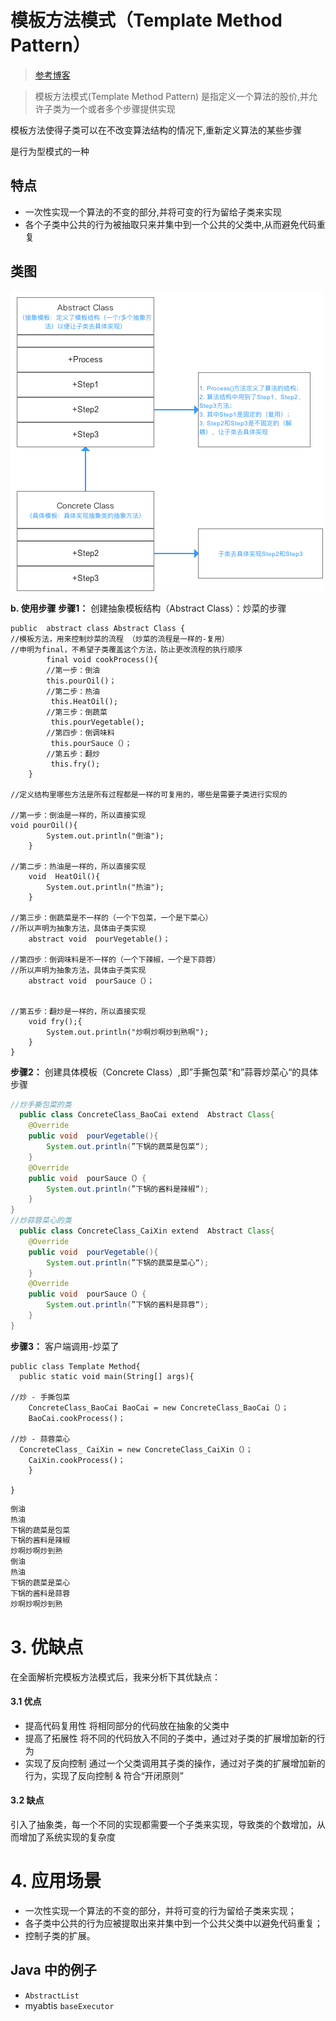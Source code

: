 # 模板方法模式（Template Method Pattern）

> [参考博客](https://blog.csdn.net/carson_ho/article/details/54910518)

> 模板方法模式(Template Method Pattern) 是指定义一个算法的股价,并允许子类为一个或者多个步骤提供实现

模板方法使得子类可以在不改变算法结构的情况下,重新定义算法的某些步骤

是行为型模式的一种

## 特点

- 一次性实现一个算法的不变的部分,并将可变的行为留给子类来实现
- 各个子类中公共的行为被抽取只来并集中到一个公共的父类中,从而避免代码重复

## 类图

![](assets/5bb9880a4b04a.png)


**b. 使用步骤** 
**步骤1：** 创建抽象模板结构（Abstract Class）：炒菜的步骤

```
public  abstract class Abstract Class {  
//模板方法，用来控制炒菜的流程 （炒菜的流程是一样的-复用）
//申明为final，不希望子类覆盖这个方法，防止更改流程的执行顺序 
        final void cookProcess(){  
        //第一步：倒油
        this.pourOil()；
        //第二步：热油
         this.HeatOil();
        //第三步：倒蔬菜
         this.pourVegetable();
        //第四步：倒调味料
         this.pourSauce（）；
        //第五步：翻炒
         this.fry();
    }  

//定义结构里哪些方法是所有过程都是一样的可复用的，哪些是需要子类进行实现的

//第一步：倒油是一样的，所以直接实现
void pourOil(){  
        System.out.println("倒油");  
    }  

//第二步：热油是一样的，所以直接实现
    void  HeatOil(){  
        System.out.println("热油");  
    }  

//第三步：倒蔬菜是不一样的（一个下包菜，一个是下菜心）
//所以声明为抽象方法，具体由子类实现 
    abstract void  pourVegetable()；

//第四步：倒调味料是不一样的（一个下辣椒，一个是下蒜蓉）
//所以声明为抽象方法，具体由子类实现 
    abstract void  pourSauce（）；


//第五步：翻炒是一样的，所以直接实现
    void fry();{  
        System.out.println("炒啊炒啊炒到熟啊");  
    }  
}
```

**步骤2：** 创建具体模板（Concrete Class）,即”手撕包菜“和”蒜蓉炒菜心“的具体步骤

```java
//炒手撕包菜的类
  public class ConcreteClass_BaoCai extend  Abstract Class{
    @Override
    public void  pourVegetable(){  
        System.out.println(”下锅的蔬菜是包菜“);  
    }  
    @Override
    public void  pourSauce（）{  
        System.out.println(”下锅的酱料是辣椒“);  
    }  
}
//炒蒜蓉菜心的类
  public class ConcreteClass_CaiXin extend  Abstract Class{
    @Override
    public void  pourVegetable(){  
        System.out.println(”下锅的蔬菜是菜心“);  
    }  
    @Override
    public void  pourSauce（）{  
        System.out.println(”下锅的酱料是蒜蓉“);  
    }  
}
```

**步骤3：** 客户端调用-炒菜了

```
public class Template Method{
  public static void main(String[] args){

//炒 - 手撕包菜
    ConcreteClass_BaoCai BaoCai = new ConcreteClass_BaoCai（）；
    BaoCai.cookProcess()；

//炒 - 蒜蓉菜心
  ConcreteClass_ CaiXin = new ConcreteClass_CaiXin（）；
    CaiXin.cookProcess()；
    }

}
```

```java
倒油
热油
下锅的蔬菜是包菜
下锅的酱料是辣椒
炒啊炒啊炒到熟
倒油
热油
下锅的蔬菜是菜心
下锅的酱料是蒜蓉
炒啊炒啊炒到熟
```

# 3. 优缺点

在全面解析完模板方法模式后，我来分析下其优缺点：

#### 3.1 优点

- 提高代码复用性 
  将相同部分的代码放在抽象的父类中
- 提高了拓展性 
  将不同的代码放入不同的子类中，通过对子类的扩展增加新的行为
- 实现了反向控制 
  通过一个父类调用其子类的操作，通过对子类的扩展增加新的行为，实现了反向控制 & 符合“开闭原则”

#### 3.2 缺点

引入了抽象类，每一个不同的实现都需要一个子类来实现，导致类的个数增加，从而增加了系统实现的复杂度

# 4. 应用场景

- 一次性实现一个算法的不变的部分，并将可变的行为留给子类来实现；
- 各子类中公共的行为应被提取出来并集中到一个公共父类中以避免代码重复；
- 控制子类的扩展。 

## Java 中的例子

- `AbstractList`
- myabtis `baseExecutor`